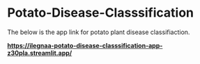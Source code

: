 # Potato-Disease-Classsification

The below is the app link for potato plant disease classifiaction.


**https://ilegnaa-potato-disease-classsification-app-z30pla.streamlit.app/**
